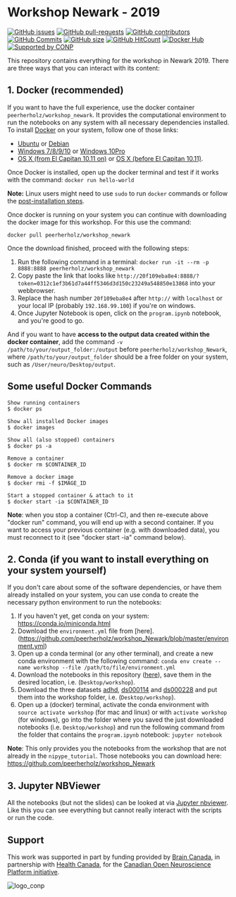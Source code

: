 # Workshop Newark - 2019

[![GitHub issues](https://img.shields.io/github/issues/peerherholz/workshop_Newark.svg)](https://github.com/peerherholz/workshop_Newark/issues/)
[![GitHub pull-requests](https://img.shields.io/github/issues-pr/peerherholz/workshop_Newark.svg)](https://github.com/peerherholz/workshop_Newark/pulls/)
[![GitHub contributors](https://img.shields.io/github/contributors/peerherholz/workshop_Newark.svg)](https://GitHub.com/peerherholz/workshop_Newark/graphs/contributors/)
[![GitHub Commits](https://github-basic-badges.herokuapp.com/commits/peerherholz/workshop_Newark.svg)](https://github.com/peerherholz/workshop_Newark/commits/master)
[![GitHub size](https://github-size-badge.herokuapp.com/peerherholz/workshop_Newark.svg)](https://github.com/peerherholz/workshop_Newark/archive/master.zip)
[![GitHub HitCount](http://hits.dwyl.io/peerherholz/workshop_Newark.svg)](http://hits.dwyl.io/peerherholz/workshop_Newark)
[![Docker Hub](https://img.shields.io/docker/pulls/peerherholz/workshop_Newark.svg?maxAge=2592000)](https://hub.docker.com/r/peerherholz/workshop_Newark/)
[![Supported by CONP](https://img.shields.io/badge/Supported%20by-%20CONP%2FPCNO-red)](https://conp.ca/)

This repository contains everything for the workshop in Newark 2019. There are three ways that you can interact with its content:

## 1. Docker (recommended)

If you want to have the full experience, use the docker container `peerherholz/workshop_newark`. It provides the computational environment to run the notebooks on any system with all necessary dependencies installed. To install [Docker](https://www.docker.com/) on your system, follow one of those links:

 - [Ubuntu](https://docs.docker.com/engine/installation/linux/ubuntu/) or [Debian](https://docs.docker.com/engine/installation/linux/docker-ce/debian/)
 - [Windows 7/8/9/10](https://docs.docker.com/toolbox/toolbox_install_windows/) or [Windows 10Pro](https://docs.docker.com/docker-for-windows/install/)
 - [OS X (from El Capitan 10.11 on)](https://docs.docker.com/docker-for-mac/install/) or [OS X (before El Capitan 10.11)](https://docs.docker.com/toolbox/toolbox_install_mac/).

Once Docker is installed, open up the docker terminal and test if it works with the command: `docker run hello-world`

**Note:** Linux users might need to use ``sudo`` to run ``docker`` commands or follow the [post-installation steps](https://docs.docker.com/engine/installation/linux/linux-postinstall/).

Once docker is running on your system you can continue with downloading the docker image for this workshop. For this use the command:

`docker pull peerherholz/workshop_newark`

Once the download finished, proceed with the following steps:

1. Run the following command in a terminal: ```docker run -it --rm -p 8888:8888 peerherholz/workshop_newark```
1. Copy paste the link that looks like ```http://20f109eba8e4:8888/?token=0312c1ef3b61d7a44ff5346d3d150c23249a548850e13868``` into your webbrowser.
1. Replace the hash number ```20f109eba8e4``` after `http://` with `localhost` or your local IP (probably `192.168.99.100`) if you're on windows.
1. Once Jupyter Notebook is open, click on the `program.ipynb` notebook, and you're good to go.

And if you want to have **access to the output data created within the docker container**, add the command  `-v /path/to/your/output_folder:/output` before `peerherholz/workshop_Newark`, where `/path/to/your/output_folder` should be a free folder on your system, such as `/User/neuro/Desktop/output`.

## Some useful Docker Commands

    Show running containers
    $ docker ps

    Show all installed Docker images
    $ docker images

    Show all (also stopped) containers
    $ docker ps -a

    Remove a container
    $ docker rm $CONTAINER_ID

    Remove a docker image
    $ docker rmi -f $IMAGE_ID

    Start a stopped container & attach to it
    $ docker start -ia $CONTAINER_ID

**Note**: when you stop a container (Ctrl-C), and then re-execute above "docker run" command, you will end up with a second container. If you want to access your previous container (e.g. with downloaded data), you must reconnect to it (see "docker start -ia" command below).



## 2. Conda (if you want to install everything on your system yourself)

If you don't care about some of the software dependencies, or have them already installed on your system, you can use conda to create the necessary python environment to run the notebooks:

1. If you haven't yet, get conda on your system: https://conda.io/miniconda.html
2. Download the `environment.yml` file from [here].(https://github.com/peerherholz/workshop_Newark/blob/master/environment.yml)
3. Open up a conda terminal (or any other terminal), and create a new conda environment with the following command: `conda env create --name workshop --file /path/to/file/environment.yml`
4. Download the notebooks in this repository ([here](https://github.com/peerherholz/workshop_Newark/archive/master.zip)), save them in the desired location, i.e. (`Desktop/workshop`).
5. Download the three datasets [adhd](https://www.dropbox.com/sh/wl0auzjfnp2jia3/AAChCae4sCHzB8GJ02VHGOYQa?dl=1), [ds000114](https://www.dropbox.com/sh/s0m8iz8fer3j5el/AACMamy4DyTMHMBud1IVgEDka?dl=1) and [ds000228](https://drive.google.com/file/d/1TWMVjjsBzWJvOx_uq-YVbJU4Yw0Ob0Wh/view?usp=sharing) and put them into the workshop folder, i.e. (`Desktop/workshop`).
6. Open up a (docker) terminal, activate the conda environment with `source activate workshop` (for mac and linux) or with `activate workshop` (for windows), go into the folder where you saved the just downloaded notebooks (i.e. `Desktop/workshop`) and run the following command from the folder that contains the `program.ipynb` notebook: `jupyter notebook`

**Note**: This only provides you the notebooks from the workshop that are not already in the `nipype_tutorial`. Those notebooks you can download here: https://github.com/peerherholz/workshop_Newark


## 3. Jupyter NBViewer

All the notebooks (but not the slides) can be looked at via [Jupyter nbviewer](https://nbviewer.jupyter.org/github/PeerHerholz/workshop_Newark/blob/master/program.ipynb). Like this you can see everything but cannot really interact with the scripts or run the code.


## Support

This work was supported in part by funding provided by [Brain Canada](https://braincanada.ca/), in partnership with [Health Canada](https://www.canada.ca/en/health-canada.html), for the [Canadian Open Neuroscience Platform initiative](https://conp.ca/).

![logo_conp](https://conp.ca/wp-content/uploads/elementor/thumbs/logo-2-o5e91uhlc138896v1b03o2dg8nwvxyv3pssdrkjv5a.png)
